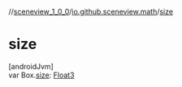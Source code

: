 //[sceneview_1_0_0](../../index.md)/[io.github.sceneview.math](index.md)/[size](size.md)

# size

[androidJvm]\
var Box.[size](size.md): [Float3](../../../sceneview/sceneview/dev.romainguy.kotlin.math/-float3/index.md)
